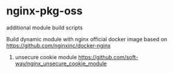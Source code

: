 # nginx-pkg-oss
additional module build scripts

Build dynamic module with nginx official docker image based on https://github.com/nginxinc/docker-nginx
1. unsecure cookie module https://github.com/soft-way/nginx_unsecure_cookie_module

